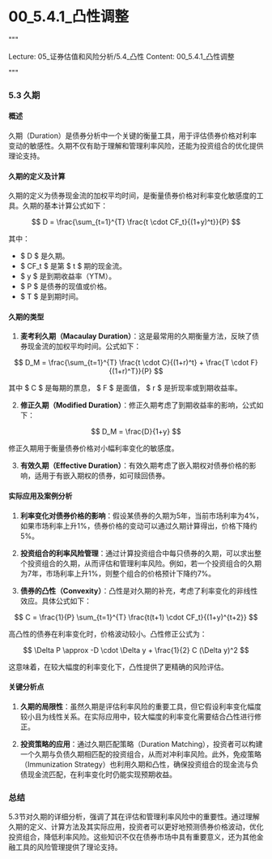 # 00_5.4.1_凸性调整

"""

Lecture: 05_证券估值和风险分析/5.4_凸性
Content: 00_5.4.1_凸性调整

"""

### 5.3 久期

#### 概述
久期（Duration）是债券分析中一个关键的衡量工具，用于评估债券价格对利率变动的敏感性。久期不仅有助于理解和管理利率风险，还能为投资组合的优化提供理论支持。

#### 久期的定义及计算
久期的定义为债券现金流的加权平均时间，是衡量债券价格对利率变化敏感度的工具。久期的基本计算公式如下：

$$ D = \frac{\sum_{t=1}^{T} \frac{t \cdot CF_t}{(1+y)^t}}{P} $$

其中：
- $ D $ 是久期。
- $ CF_t $ 是第 $ t $ 期的现金流。
- $ y $ 是到期收益率（YTM）。
- $ P $ 是债券的现值或价格。
- $ T $ 是到期时间。

#### 久期的类型
1. **麦考利久期（Macaulay Duration）**：这是最常用的久期衡量方法，反映了债券现金流的加权平均时间。公式如下：

$$ D_M = \frac{\sum_{t=1}^{T} \frac{t \cdot C}{(1+r)^t} + \frac{T \cdot F}{(1+r)^T}}{P} $$

其中 $ C $ 是每期的票息， $ F $ 是面值， $ r $ 是折现率或到期收益率。

2. **修正久期（Modified Duration）**：修正久期考虑了到期收益率的影响，公式如下：

$$ D_M = \frac{D}{1+y} $$

修正久期用于衡量债券价格对小幅利率变化的敏感度。

3. **有效久期（Effective Duration）**：有效久期考虑了嵌入期权对债券价格的影响，适用于有嵌入期权的债券，如可赎回债券。

#### 实际应用及案例分析
1. **利率变化对债券价格的影响**：假设某债券的久期为5年，当前市场利率为4%，如果市场利率上升1%，债券价格的变动可以通过久期计算得出，价格下降约5%。

2. **投资组合的利率风险管理**：通过计算投资组合中每只债券的久期，可以求出整个投资组合的久期，从而评估和管理利率风险。例如，若一个投资组合的久期为7年，市场利率上升1%，则整个组合的价格预计下降约7%。

3. **债券的凸性（Convexity）**：凸性是对久期的补充，考虑了利率变化的非线性效应。具体公式如下：

$$ C = \frac{1}{P} \sum_{t=1}^{T} \frac{t(t+1) \cdot CF_t}{(1+y)^{t+2}} $$

高凸性的债券在利率变化时，价格波动较小。凸性修正公式为：

$$ \Delta P \approx -D \cdot \Delta y + \frac{1}{2} C (\Delta y)^2 $$

这意味着，在较大幅度的利率变化下，凸性提供了更精确的风险评估。

#### 关键分析点
1. **久期的局限性**：虽然久期是评估利率风险的重要工具，但它假设利率变化幅度较小且为线性关系。在实际应用中，较大幅度的利率变化需要结合凸性进行修正。

2. **投资策略的应用**：通过久期匹配策略（Duration Matching），投资者可以构建一个久期与负债久期相匹配的投资组合，从而对冲利率风险。此外，免疫策略（Immunization Strategy）也利用久期和凸性，确保投资组合的现金流与负债现金流匹配，在利率变化时仍能实现预期收益。

### 总结
5.3节对久期的详细分析，强调了其在评估和管理利率风险中的重要性。通过理解久期的定义、计算方法及其实际应用，投资者可以更好地预测债券价格波动，优化投资组合，降低利率风险。这些知识不仅在债券市场中具有重要意义，还为其他金融工具的风险管理提供了理论支持。
